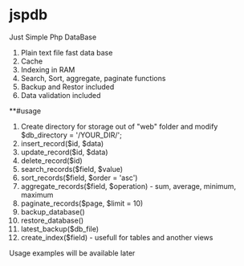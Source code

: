 # jspdb
Just Simple Php DataBase

1) Plain text file fast data base
2) Cache
3) Indexing in RAM
4) Search, Sort, aggregate, paginate functions
5) Backup and Restor included
6) Data validation included

**#usage
1) Create directory for storage out of "web" folder and modify $db_directory = '/YOUR_DIR/';
2) insert_record($id, $data)
3) update_record($id, $data)
4) delete_record($id)
5) search_records($field, $value)
6) sort_records($field, $order = 'asc')
7) aggregate_records($field, $operation) - sum, average, minimum, maximum
8) paginate_records($page, $limit = 10)
9) backup_database()
10) restore_database()
11) latest_backup($db_file)
12) create_index($field) - usefull for tables and another views

Usage examples will be available later
